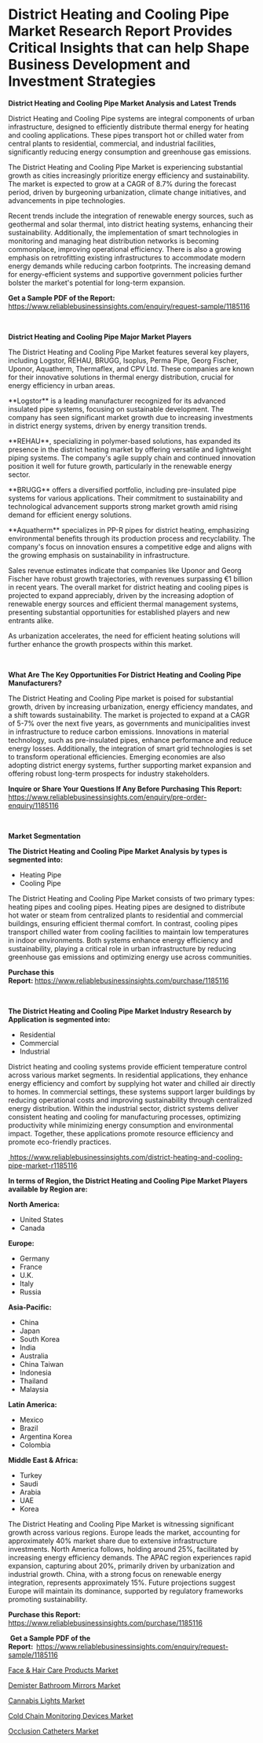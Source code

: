 <p><h1>District Heating and Cooling Pipe Market Research Report Provides Critical Insights that can help Shape Business Development and Investment Strategies</h1></p><p><strong>District Heating and Cooling Pipe Market Analysis and Latest Trends</strong></p>
<p><p>District Heating and Cooling Pipe systems are integral components of urban infrastructure, designed to efficiently distribute thermal energy for heating and cooling applications. These pipes transport hot or chilled water from central plants to residential, commercial, and industrial facilities, significantly reducing energy consumption and greenhouse gas emissions.</p><p>The District Heating and Cooling Pipe Market is experiencing substantial growth as cities increasingly prioritize energy efficiency and sustainability. The market is expected to grow at a CAGR of 8.7% during the forecast period, driven by burgeoning urbanization, climate change initiatives, and advancements in pipe technologies. </p><p>Recent trends include the integration of renewable energy sources, such as geothermal and solar thermal, into district heating systems, enhancing their sustainability. Additionally, the implementation of smart technologies in monitoring and managing heat distribution networks is becoming commonplace, improving operational efficiency. There is also a growing emphasis on retrofitting existing infrastructures to accommodate modern energy demands while reducing carbon footprints. The increasing demand for energy-efficient systems and supportive government policies further bolster the market's potential for long-term expansion.</p></p>
<p><strong>Get a Sample PDF of the Report:&nbsp;</strong> <a href="https://www.reliablebusinessinsights.com/enquiry/request-sample/1185116?utm_campaign=1509&utm_medium=2&utm_source=Github&utm_content=ia&utm_term=22102024&utm_id=district-heating-and-cooling-pipe">https://www.reliablebusinessinsights.com/enquiry/request-sample/1185116</a></p>
<p>&nbsp;</p>
<p><strong>District Heating and Cooling Pipe Major Market Players</strong></p>
<p><p>The District Heating and Cooling Pipe Market features several key players, including Logstor, REHAU, BRUGG, Isoplus, Perma Pipe, Georg Fischer, Uponor, Aquatherm, Thermaflex, and CPV Ltd. These companies are known for their innovative solutions in thermal energy distribution, crucial for energy efficiency in urban areas.</p><p>**Logstor** is a leading manufacturer recognized for its advanced insulated pipe systems, focusing on sustainable development. The company has seen significant market growth due to increasing investments in district energy systems, driven by energy transition trends. </p><p>**REHAU**, specializing in polymer-based solutions, has expanded its presence in the district heating market by offering versatile and lightweight piping systems. The company's agile supply chain and continued innovation position it well for future growth, particularly in the renewable energy sector.</p><p>**BRUGG** offers a diversified portfolio, including pre-insulated pipe systems for various applications. Their commitment to sustainability and technological advancement supports strong market growth amid rising demand for efficient energy solutions.</p><p>**Aquatherm** specializes in PP-R pipes for district heating, emphasizing environmental benefits through its production process and recyclability. The company's focus on innovation ensures a competitive edge and aligns with the growing emphasis on sustainability in infrastructure.</p><p>Sales revenue estimates indicate that companies like Uponor and Georg Fischer have robust growth trajectories, with revenues surpassing €1 billion in recent years. The overall market for district heating and cooling pipes is projected to expand appreciably, driven by the increasing adoption of renewable energy sources and efficient thermal management systems, presenting substantial opportunities for established players and new entrants alike. </p><p>As urbanization accelerates, the need for efficient heating solutions will further enhance the growth prospects within this market.</p></p>
<p>&nbsp;</p>
<p><strong>What Are The Key Opportunities For District Heating and Cooling Pipe Manufacturers?</strong></p>
<p><p>The District Heating and Cooling Pipe market is poised for substantial growth, driven by increasing urbanization, energy efficiency mandates, and a shift towards sustainability. The market is projected to expand at a CAGR of 5-7% over the next five years, as governments and municipalities invest in infrastructure to reduce carbon emissions. Innovations in material technology, such as pre-insulated pipes, enhance performance and reduce energy losses. Additionally, the integration of smart grid technologies is set to transform operational efficiencies. Emerging economies are also adopting district energy systems, further supporting market expansion and offering robust long-term prospects for industry stakeholders.</p></p>
<p><strong>Inquire or Share Your Questions If Any Before Purchasing This Report:</strong> <a href="https://www.reliablebusinessinsights.com/enquiry/pre-order-enquiry/1185116?utm_campaign=1509&utm_medium=2&utm_source=Github&utm_content=ia&utm_term=22102024&utm_id=district-heating-and-cooling-pipe">https://www.reliablebusinessinsights.com/enquiry/pre-order-enquiry/1185116</a></p>
<p>&nbsp;</p>
<p><strong>Market Segmentation</strong></p>
<p><strong>The District Heating and Cooling Pipe Market Analysis by types is segmented into:</strong></p>
<p><ul><li>Heating Pipe</li><li>Cooling Pipe</li></ul></p>
<p><p>The District Heating and Cooling Pipe Market consists of two primary types: heating pipes and cooling pipes. Heating pipes are designed to distribute hot water or steam from centralized plants to residential and commercial buildings, ensuring efficient thermal comfort. In contrast, cooling pipes transport chilled water from cooling facilities to maintain low temperatures in indoor environments. Both systems enhance energy efficiency and sustainability, playing a critical role in urban infrastructure by reducing greenhouse gas emissions and optimizing energy use across communities.</p></p>
<p><strong>Purchase this Report:&nbsp;</strong><a href="https://www.reliablebusinessinsights.com/purchase/1185116?utm_campaign=1509&utm_medium=2&utm_source=Github&utm_content=ia&utm_term=22102024&utm_id=district-heating-and-cooling-pipe">https://www.reliablebusinessinsights.com/purchase/1185116</a></p>
<p>&nbsp;</p>
<p><strong>The District Heating and Cooling Pipe Market Industry Research by Application is segmented into:</strong></p>
<p><ul><li>Residential</li><li>Commercial</li><li>Industrial</li></ul></p>
<p><p>District heating and cooling systems provide efficient temperature control across various market segments. In residential applications, they enhance energy efficiency and comfort by supplying hot water and chilled air directly to homes. In commercial settings, these systems support larger buildings by reducing operational costs and improving sustainability through centralized energy distribution. Within the industrial sector, district systems deliver consistent heating and cooling for manufacturing processes, optimizing productivity while minimizing energy consumption and environmental impact. Together, these applications promote resource efficiency and promote eco-friendly practices.</p></p>
<p><a href="https://www.reliablebusinessinsights.com/district-heating-and-cooling-pipe-market-r1185116?utm_campaign=1509&utm_medium=2&utm_source=Github&utm_content=ia&utm_term=22102024&utm_id=district-heating-and-cooling-pipe">&nbsp;https://www.reliablebusinessinsights.com/district-heating-and-cooling-pipe-market-r1185116</a></p>
<p><strong>In terms of Region, the District Heating and Cooling Pipe Market Players available by Region are:</strong></p>
<p>
    <p> <strong> North America: </strong>
        <ul>
            <li>United States</li>
            <li>Canada</li>
        </ul>
        </p> 
    <p> <strong> Europe: </strong>
        <ul>
            <li>Germany</li>
            <li>France</li>
            <li>U.K.</li>
            <li>Italy</li>
            <li>Russia</li>
        </ul>
        </p> 
    <p> <strong> Asia-Pacific: </strong>
        <ul>
            <li>China</li>
            <li>Japan</li>
            <li>South Korea</li>
            <li>India</li>
            <li>Australia</li>
            <li>China Taiwan</li>
            <li>Indonesia</li>
            <li>Thailand</li>
            <li>Malaysia</li>
        </ul>
        </p> 
    <p> <strong> Latin America: </strong>
        <ul>
            <li>Mexico</li>
            <li>Brazil</li>
            <li>Argentina Korea</li>
            <li>Colombia</li>
        </ul>
        </p> 
    <p> <strong> Middle East & Africa: </strong>
        <ul>
            <li>Turkey</li>
            <li>Saudi</li>
            <li>Arabia</li>
            <li>UAE</li>
            <li>Korea</li>
        </ul>
    </p>
    </p>
<p><p>The District Heating and Cooling Pipe Market is witnessing significant growth across various regions. Europe leads the market, accounting for approximately 40% market share due to extensive infrastructure investments. North America follows, holding around 25%, facilitated by increasing energy efficiency demands. The APAC region experiences rapid expansion, capturing about 20%, primarily driven by urbanization and industrial growth. China, with a strong focus on renewable energy integration, represents approximately 15%. Future projections suggest Europe will maintain its dominance, supported by regulatory frameworks promoting sustainability.</p></p>
<p><strong>Purchase this Report: </strong><a href="https://www.reliablebusinessinsights.com/purchase/1185116?utm_campaign=1509&utm_medium=2&utm_source=Github&utm_content=ia&utm_term=22102024&utm_id=district-heating-and-cooling-pipe">https://www.reliablebusinessinsights.com/purchase/1185116</a></p>
<p>&nbsp;<strong>Get a Sample PDF of the Report:&nbsp;&nbsp;</strong><a href="https://www.reliablebusinessinsights.com/enquiry/request-sample/1185116?utm_campaign=1509&utm_medium=2&utm_source=Github&utm_content=ia&utm_term=22102024&utm_id=district-heating-and-cooling-pipe">https://www.reliablebusinessinsights.com/enquiry/request-sample/1185116</a></p>
<p><strong></strong></p>
<p><p><a href="https://github.com/BellAuer/Market-Research-Report-List-1/blob/main/face-hair-care-products-market.md?utm_campaign=1509&utm_medium=2&utm_source=Github&utm_content=ia&utm_term=22102024&utm_id=district-heating-and-cooling-pipe">Face & Hair Care Products Market</a></p><p><a href="https://www.linkedin.com/pulse/demister-bathroom-mirrors-market-evolution-regional-adaptations-mp6ue?utm_campaign=1509&utm_medium=2&utm_source=Github&utm_content=ia&utm_term=22102024&utm_id=district-heating-and-cooling-pipe">Demister Bathroom Mirrors Market</a></p><p><a href="https://www.linkedin.com/pulse/future-trends-global-cannabis-lights-market-insights-xvxpe?utm_campaign=1509&utm_medium=2&utm_source=Github&utm_content=ia&utm_term=22102024&utm_id=district-heating-and-cooling-pipe">Cannabis Lights Market</a></p><p><a href="https://www.linkedin.com/pulse/cold-chain-monitoring-devices-market-industry-trends-forecast-jsike?utm_campaign=1509&utm_medium=2&utm_source=Github&utm_content=ia&utm_term=22102024&utm_id=district-heating-and-cooling-pipe">Cold Chain Monitoring Devices Market</a></p><p><a href="https://www.linkedin.com/pulse/occlusion-catheters-market-segmentation-geographical-nrrle?utm_campaign=1509&utm_medium=2&utm_source=Github&utm_content=ia&utm_term=22102024&utm_id=district-heating-and-cooling-pipe">Occlusion Catheters Market</a></p></p>